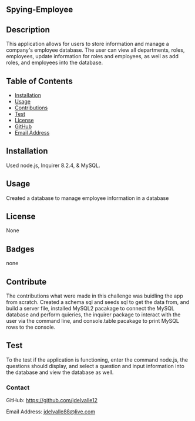 ## Spying-Employee

## Description

This application allows for users to store information and manage a company's employee database. The user can view all departments, roles, employees, update information for roles and employees, as well as add roles, and employees into the database. 


## Table of Contents


* [Installation](#installation)
* [Usage](#usage)
* [Contributions](#contributions)
* [Test](#tests)
* [License](#license)
* [GitHub](#github)
* [Email Address](#emailaddress)

## Installation

Used node.js, Inquirer 8.2.4, & MySQL.


## Usage

Created a database to manage employee information in a database


## License

None


## Badges

none

## Contribute

The contributions what were made in this challenge was buidling the app from scratch. Created a schema sql and seeds sql to get the data from, and build a server file, installed MySQL2 pacakage to connect the MySQL database and perform quieries, the inquirer package to interact with the user via the command line, and console.table pacakage to print MySQL rows to the console.
 

## Test

To the test if the application is functioning, enter the command node.js, the questions should display, and select a question and input information into the database and view the database as well. 


### Contact

GitHub: https://github.com/jdelvalle12

Email Address: jdelvalle88@live.com